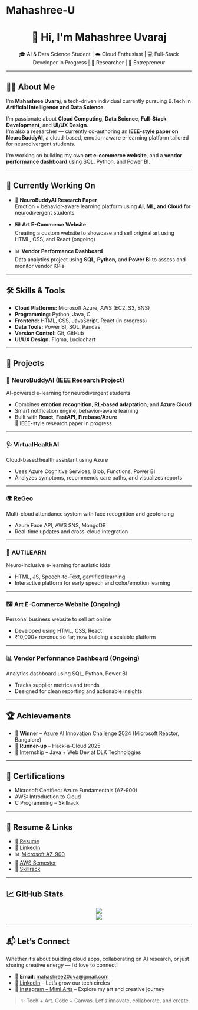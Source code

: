 # Mahashree-U
<h1 align="center">👋 Hi, I'm Mahashree Uvaraj</h1>
<p align="center">
  🎓 AI & Data Science Student | ☁️ Cloud Enthusiast | 💻 Full-Stack Developer in Progress | 🧠 Researcher | 🎨 Entrepreneur
</p>

---

## 👩‍💻 About Me

I'm **Mahashree Uvaraj**, a tech-driven individual currently pursuing B.Tech in **Artificial Intelligence and Data Science**.

I’m passionate about **Cloud Computing**, **Data Science**, **Full-Stack Development**, and **UI/UX Design**.  
I'm also a researcher — currently co-authoring an **IEEE-style paper on NeuroBuddyAI**, a cloud-based, emotion-aware e-learning platform tailored for neurodivergent students.

I'm working on building my own **art e-commerce website**, and a **vendor performance dashboard** using SQL, Python, and Power BI.

---

## 🚧 Currently Working On

- 🧠 **NeuroBuddyAI Research Paper**  
  Emotion + behavior-aware learning platform using **AI, ML, and Cloud** for neurodivergent students

- 🖼️ **Art E-Commerce Website**  
  Creating a custom website to showcase and sell original art using HTML, CSS, and React (ongoing)

- 📊 **Vendor Performance Dashboard**  
  Data analytics project using **SQL**, **Python**, and **Power BI** to assess and monitor vendor KPIs

---

## 🛠️ Skills & Tools

- **Cloud Platforms:** Microsoft Azure, AWS (EC2, S3, SNS)
- **Programming:** Python, Java, C
- **Frontend:** HTML, CSS, JavaScript, React (in progress)
- **Data Tools:** Power BI, SQL, Pandas
- **Version Control:** Git, GitHub
- **UI/UX Design:** Figma, Lucidchart

---

## 🚀 Projects

### 🧠 NeuroBuddyAI (IEEE Research Project)
AI-powered e-learning for neurodivergent students  
- Combines **emotion recognition**, **RL-based adaptation**, and **Azure Cloud**  
- Smart notification engine, behavior-aware learning  
- Built with **React**, **FastAPI**, **Firebase/Azure**  
📌 IEEE-style research paper in progress

---

### 🩺 VirtualHealthAI
Cloud-based health assistant using Azure  
- Uses Azure Cognitive Services, Blob, Functions, Power BI  
- Analyzes symptoms, recommends care paths, and visualizes reports

---

### 🌍 ReGeo
Multi-cloud attendance system with face recognition and geofencing  
- Azure Face API, AWS SNS, MongoDB  
- Real-time updates and cross-cloud integration

---

### 🧠 AUTILEARN
Neuro-inclusive e-learning for autistic kids  
- HTML, JS, Speech-to-Text, gamified learning  
- Interactive platform for early speech and color/emotion learning

---

### 🖼️ Art E-Commerce Website (Ongoing)
Personal business website to sell art online  
- Developed using HTML, CSS, React  
- ₹10,000+ revenue so far; now building a scalable platform

---

### 📊 Vendor Performance Dashboard (Ongoing)
Analytics dashboard using SQL, Python, Power BI  
- Tracks supplier metrics and trends  
- Designed for clean reporting and actionable insights

---

## 🏆 Achievements

- 🥇 **Winner** – Azure AI Innovation Challenge 2024 (Microsoft Reactor, Bangalore)  
- 🥈 **Runner-up** – Hack-a-Cloud 2025  
- 💼 Internship – Java + Web Dev at DLK Technologies

---

## 📜 Certifications

- Microsoft Certified: Azure Fundamentals (AZ-900)  
- AWS: Introduction to Cloud  
- C Programming – Skillrack

---

## 📎 Resume & Links

- 📄 [Resume](https://github.com/Mahaamimiii/Mahaamimiii/blob/main/MahashreeU%20Resume%20updated.pdf)
- 🔗 [LinkedIn](https://www.linkedin.com/in/mahashree-uvaraj-aa9907289/)
- 📊 [Microsoft AZ-900](https://learn.microsoft.com/en-us/users/mahashreeuvaraj-0656/credentials/fc6d5dfe9e3e55f8?ref=https%3A%2F%2Fwww.linkedin.com%2F)
- 🏅 [AWS Semester](https://www.credly.com/badges/074bf6b5-6219-4806-a7bf-45ad89a51ce8/public_url)
- 🧪 [Skillrack](http://www.skillrack.com/profile/448535/9b2694d6786f2d945e426915fdbd18ad4e504f6f)

---

## 📈 GitHub Stats

<p align="center">
  <img src="https://github-readme-stats.vercel.app/api?username=Mahaamimiii&show_icons=true&theme=tokyonight" />
  <br>
  <img src="https://github-readme-streak-stats.herokuapp.com/?user=Mahaamimiii&theme=radical" />
</p>

---

## 📬 Let’s Connect

Whether it’s about building cloud apps, collaborating on AI research, or just sharing creative energy — I’d love to connect!

- 📩 **Email**: mahashree20uva@gmail.com  
- 💼 [LinkedIn](https://www.linkedin.com/in/mahashree-uvaraj-aa9907289/) – Let’s grow our tech circles  
- 🎨 [Instagram – Mimi Arts](https://www.instagram.com/mimi._arts_/) – Explore my art and creative journey  

> ✨ Tech + Art. Code + Canvas. Let's innovate, collaborate, and create.
